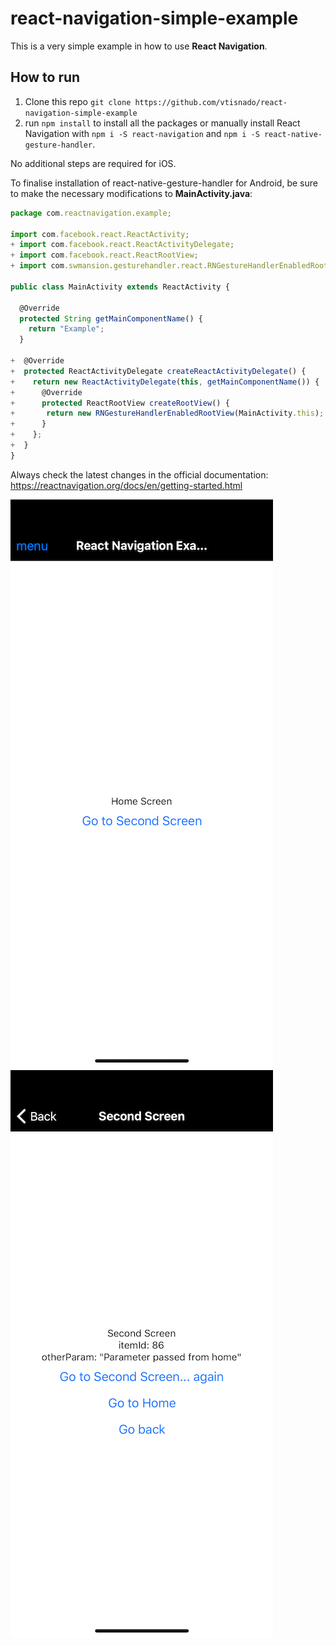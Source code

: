 # react-navigation-simple-example
This is a very simple example in how to use **React Navigation**.

## How to run
1. Clone this repo `git clone https://github.com/vtisnado/react-navigation-simple-example`
2. run `npm install` to install all the packages or manually install React Navigation with `npm i -S react-navigation` and `npm i -S react-native-gesture-handler`.

No additional steps are required for iOS.

To finalise installation of react-native-gesture-handler for Android, be sure to make the necessary modifications to **MainActivity.java**:

```javascript
package com.reactnavigation.example;

import com.facebook.react.ReactActivity;
+ import com.facebook.react.ReactActivityDelegate;
+ import com.facebook.react.ReactRootView;
+ import com.swmansion.gesturehandler.react.RNGestureHandlerEnabledRootView;

public class MainActivity extends ReactActivity {

  @Override
  protected String getMainComponentName() {
    return "Example";
  }

+  @Override
+  protected ReactActivityDelegate createReactActivityDelegate() {
+    return new ReactActivityDelegate(this, getMainComponentName()) {
+      @Override
+      protected ReactRootView createRootView() {
+       return new RNGestureHandlerEnabledRootView(MainActivity.this);
+      }
+    };
+  }
}
```

Always check the latest changes in the official documentation: https://reactnavigation.org/docs/en/getting-started.html

![Alt text](/react-navigation-simple-example-1.png?raw=true "React Navigation Home")
![Alt text](/react-navigation-simple-example-2.png?raw=true "React Navigation Second Screen")